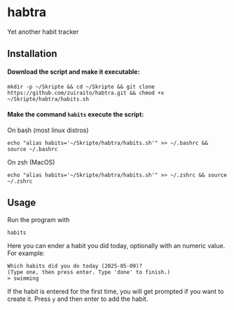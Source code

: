 # habtra
Yet another habit tracker

## Installation
#### Download the script and make it executable:
```
mkdir -p ~/Skripte && cd ~/Skripte && git clone https://github.com/zuiraito/habtra.git && chmod +x ~/Skripte/habtra/habits.sh 
```
#### Make the command `habits` execute the script:
On bash (most linux distros)
```
echo "alias habits='~/Skripte/habtra/habits.sh'" >> ~/.bashrc && source ~/.bashrc
```
On zsh (MacOS)
```
echo "alias habits='~/Skripte/habtra/habits.sh'" >> ~/.zshrc && source ~/.zshrc
```
## Usage
Run the program with
```
habits
```
Here you can ender a habit you did today, optionally with an numeric value. For example:
```
Which habits did you do today (2025-05-09)?
(Type one, then press enter. Type 'done' to finish.)
> swimming
```
If the habit is entered for the first time, you will get prompted if you want to create it. Press `y` and then enter to add the habit. 
